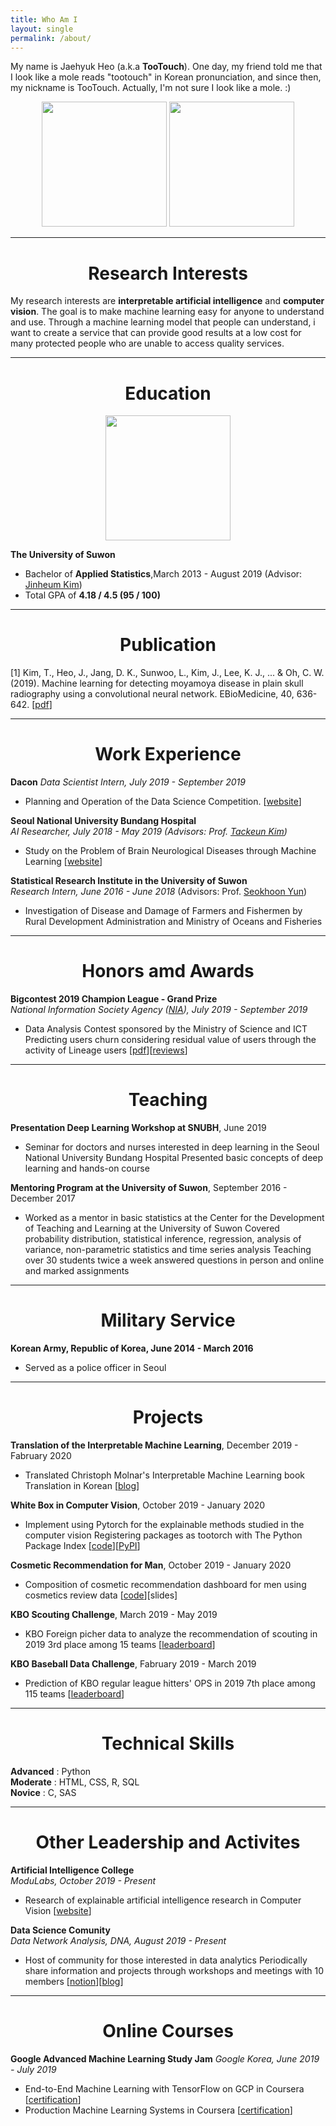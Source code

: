 ```yaml
---
title: Who Am I
layout: single
permalink: /about/
---
```


My name is Jaehyuk Heo (a.k.a **TooTouch**). One day, my friend told me that I look like a mole reads "tootouch" in Korean pronunciation, and since then, my nickname is TooTouch. Actually, I'm not sure I look like a mole. :)

<p align='center'> 
    <img src="https://drive.google.com/uc?id=1VAqhvfaUH4rR5fAMbkfZI1vZXASIWQXR" width="200">
    <img src="https://drive.google.com/uc?id=1chZAFG9CgSvJuq_mnoQ3d26A8VdgZFTZ" width="200">
</p>


---
<h1 align='center'>Research Interests</h1>

My research interests are **interpretable artificial intelligence** and **computer vision**. The goal is to make machine learning easy for anyone to understand and use. Through a machine learning model that people can understand, i want to create a service that can provide good results at a low cost for many protected people who are unable to access quality services.

---
<h1 align='center'>Education</h1>

<p align='center'>
    <img src="https://drive.google.com/uc?id=1GGacYHAsUGvuynHO6ppU-AGtCvK3B2fh" width="200">
</p>

**The University of Suwon**  

- Bachelor of **Applied Statistics**,March 2013 - August 2019 (Advisor: [Jinheum Kim](https://www.suwon.ac.kr/mainHp/prointro/detail.html?eno=1961566))
- Total GPA of **4.18 / 4.5 (95 / 100)**


---
<h1 align='center'> Publication</h1>


[1] Kim, T., Heo, J., Jang, D. K., Sunwoo, L., Kim, J., Lee, K. J., ... & Oh, C. W. (2019). Machine learning for detecting moyamoya disease in plain skull radiography using a convolutional neural network. EBioMedicine, 40, 636-642. [[pdf](https://www.sciencedirect.com/science/article/pii/S2352396418306200)]

---
<h1 align='center'>Work Experience</h1>

**Dacon** 
*Data Scientist Intern, July 2019 - September 2019*
- Planning and Operation of the Data Science Competition. [[website](https://dacon.io/)]  


**Seoul National University Bundang Hospital**  
*AI Researcher, July 2018 - May 2019  (Advisors: Prof. [Tackeun Kim](https://snubh.org/medical/drIntroduce.do?DP_TP=&DP_CD=NS&sDpCdDtl=NS&sDrSid=1003835&sDrStfNo=65973&sDpTp=))*
- Study on the Problem of Brain Neurological Diseases through Machine Learning [[website](https://www.snubh.org/index.do)]   


**Statistical Research Institute in the University of Suwon**  
*Research Intern, June 2016 - June 2018* (Advisors: Prof. [Seokhoon Yun](https://www.suwon.ac.kr/mainHp/prointro/detail.html?eno=1951544))
- Investigation of Disease and Damage of Farmers and Fishermen by Rural Development Administration and Ministry of Oceans and Fisheries

---
<h1 align='center'>Honors amd Awards</h1>

**Bigcontest 2019 Champion League - Grand Prize**  
*National Information Society Agency ([NIA](https://www.nia.or.kr/site/nia_kor/main.do)), July 2019 - September 2019*
- Data Analysis Contest sponsored by the Ministry of Science and ICT Predicting users churn considering residual value of users through the activity of Lineage users [[pdf](https://drive.google.com/open?id=1Q9tAspfZKh_zH4lZiSGL1L0h0_Hpy6qG)][[reviews](https://tootouch.github.io/portfolio/2019_bigcontest/)]

---
<h1 align='center'>Teaching</h1>

**Presentation Deep Learning Workshop at SNUBH**, June 2019
- Seminar for doctors and nurses interested in deep learning in the Seoul National University Bundang Hospital Presented basic concepts of deep learning and hands-on course  

**Mentoring Program at the University of Suwon**, September 2016 - December 2017
- Worked as a mentor in basic statistics at the Center for the Development of Teaching and Learning at the University of Suwon Covered probability distribution, statistical inference, regression, analysis of variance, non-parametric statistics and time series analysis Teaching over 30 students twice a week answered questions in person and online and marked assignments

---
<h1 align='center'>Military Service</h1>

**Korean Army, Republic of Korea, June 2014 - March 2016**
- Served as a police officer in Seoul

---
<h1 align='center'>Projects</h1>

**Translation of the Interpretable Machine Learning**, December 2019 - Fabruary 2020
- Translated Christoph Molnar's Interpretable Machine Learning book Translation in Korean [[blog](https://tootouch.github.io/IML/start/)]

**White Box in Computer Vision**, October 2019 - January 2020
- Implement using Pytorch for the explainable methods studied in the computer vision Registering packages as tootorch with The Python Package Index [[code](https://github.com/TooTouch/WhiteBox-Part1)][[PyPI](https://pypi.org/project/tootorch/)]

**Cosmetic Recommendation for Man**, October 2019 - January 2020
- Composition of cosmetic recommendation dashboard for men using cosmetics review data [[code](https://github.com/DataNetworkAnalysis/Cosmetic-Recommendation-for-Man)][slides]

**KBO Scouting Challenge**, March 2019 - May 2019
- KBO Foreign picher data to analyze the recommendation of scouting in 2019 3rd place among 15 teams [[leaderboard](https://dacon.io/competitions/official/68346/codeshare/424)]

**KBO Baseball Data Challenge**, Fabruary 2019 - March 2019
- Prediction of KBO regular league hitters' OPS in 2019 7th place among 115 teams [[leaderboard](https://dacon.io/competitions/official/62540/leaderboard/)]


---
<h1 align='center'>Technical Skills</h1>

**Advanced** : Python   
**Moderate** : HTML, CSS, R, SQL   
**Novice** : C, SAS  

---
<h1 align='center'>Other Leadership and Activites</h1>

**Artificial Intelligence College**  
*ModuLabs, October 2019 - Present*
- Research of explainable artificial intelligence research in Computer Vision [[website](http://aic.yangjaehub.com/)] 

**Data Science Comunity**   
*Data Network Analysis, DNA, August 2019 - Present*
- Host of community for those interested in data analytics Periodically share information and projects through workshops and meetings with 10 members [[notion](http://bit.ly/DNA_homepage)][[blog](https://datanetworkanalysis.github.io/)]

---
<h1 align='center'>Online Courses</h1>

**Google Advanced Machine Learning Study Jam** 
*Google Korea, June 2019 - July 2019*
- End-to-End Machine Learning with TensorFlow on GCP in Coursera [[certification](https://drive.google.com/open?id=1z-y_VUX7-5ienhD1N9ZN-5tol4H1f-vW)]
- Production Machine Learning Systems in Coursera [[certification](https://drive.google.com/open?id=1refyaX537tuODz6mSHsPbb6H0QIoVcsQ)]
